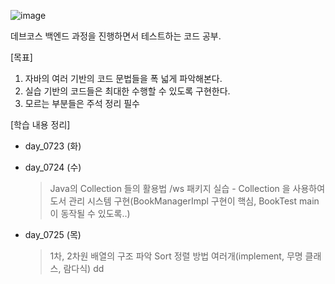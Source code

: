 ![image](https://github.com/user-attachments/assets/94a94324-14ab-4b36-8c3d-a8fc5d9fea3d)

데브코스 백엔드 과정을 진행하면서 테스트하는 코드 공부.

[목표]
1. 자바의 여러 기반의 코드 문법들을 폭 넓게 파악해본다.
2. 실습 기반의 코드들은 최대한 수행할 수 있도록 구현한다.
3. 모르는 부분들은 주석 정리 필수


[학습 내용 정리]
* day_0723 (화)

* day_0724 (수)
  > Java의 Collection 들의 활용법
  > /ws 패키지 실습 - Collection 을 사용하여 도서 관리 시스템 구현(BookManagerImpl 구현이 핵심, BookTest main 이 동작될 수 있도록..)

* day_0725 (목)
  > 1차, 2차원 배열의 구조 파악
  > Sort 정렬 방법 여러개(implement, 무명 클래스, 람다식)
dd
